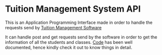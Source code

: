 # Tuition Management System API

This is an Application Programming Interface made in order to handle the requests send by [Tuition Management Software](https://github.com/Sam-Varghese/tuitionManagementSoftware)

It can handle post and get requests send by the software in order to get the information of all the students and classes. [Code](https://github.com/Sam-Varghese/tuitionManagementSoftwareAPI/blob/481584e59738573fd8d6dfb8e1eae632197dd732/paulClassesAPI.js) has been well documented, hence kindly check it out to know things in detail.
